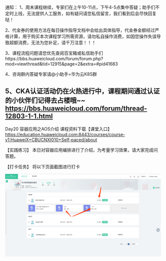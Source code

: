 通知：
1、周末课程继续，专家们在上午10-11点，下午4-5点集中答疑；助手们不定时上线，无法提供人工服务，如有疑问请您私信留言，我们看到后会尽快回复哒！

2、代金券的使用方法在每日操作指导文档中会给出具体指导，代金券金额经过严格计算，用于购买本次课程学习所需资源，请勿私自操作消费，如因您操作失误导致超额消费，无法为您补足，请千万注意！！！

3、课程流程问题请您优先查阅百宝箱或私信助手们https://bbs.huaweicloud.com/forum/forum.php?mod=viewthread&tid=12915&page=2&extra=#pid41683

4、咨询群内答疑专家请@小助手=华为云K8S群

5、CKA认证活动仍在火热进行中，课程期间通过认证的小伙伴们记得去占楼哦~~
https://bbs.huaweicloud.com/forum/thread-12803-1-1.html
---------------------------

Day20 容器应用之AOS介绍
课程资料下载【课堂入口】
https://education.huaweicloud.com:8443/courses/course-v1:HuaweiX+CBUCNXI010+Self-paced/about

【实践练习】
本日对容器应用编排进行了介绍，为考量学习效果，请大家完成问答题。

【打卡任务】
将以下页面截图进行打卡

![](https://raw.githubusercontent.com/latermonk/Container_21DAY/master/DAY20/PNG/DAY2001.png)